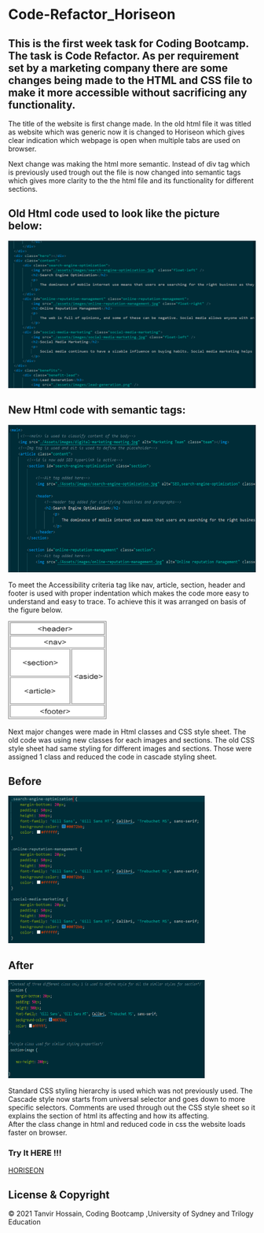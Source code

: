 # Code-Refactor_Horiseon
## This is the first week task for Coding Bootcamp. The task is Code Refactor. As per requirement set by a marketing company there are some changes being made to the HTML and CSS file to make it more accessible without sacrificing any functionality.  

  

The title of the website is first change made. In the old html file it was titled as website which was generic now it is changed to Horiseon which gives clear indication which webpage is open when multiple tabs are used on browser.  
  

Next change was making the html more semantic. Instead of div tag which is previously used trough out the file is now changed into semantic tags which gives more clarity to the the html file and its functionality for different sections.  

## Old Html code used to look like the picture below:  

<img src="./Assets/images/old_html.PNG" alt= "Old Html" style="height: 300px; width:600px;"/>   

## New Html code with semantic tags:   

<img src="./Assets/images/new_html.PNG" alt= "New Html" style="height: 300px; width:600px;"/>   


  
To meet the Accessibility criteria tag like nav, article, section, header and footer is used with proper indentation which makes the code more easy to understand and easy to trace. To achieve this it was arranged on basis of the figure below.   

  
<img src="./Assets/images/img_sem_elements.gif" alt= "Semantic Element Structure" style="height: 200px; width:200px;"/>   




Next major changes were made in Html classes and CSS style sheet. The old code was using new classes for each images and sections. The old CSS style sheet had same styling for different images and sections. Those were assigned 1 class and reduced the code in cascade styling sheet.  

## Before   

<img src="./Assets/images/old_css.png" alt= "old CSS" style="height: 300px; width:400px;"/>  

## After  
<img src="./Assets/images/new_css.png" alt= "New CSS" style="height: 200px; width:400px;"/>  

Standard CSS styling hierarchy is used which was not previously used. The Cascade style now starts from universal selector and goes down to more specific selectors. Comments are used through out the CSS style sheet so it explains the section of html its affecting and how its affecting.  
After the class change in html and reduced code in css the website loads faster on browser.   

### Try It HERE !!!  

<a href="https://thossain89.github.io/Code-Refactor_Horiseon/">HORISEON</a>  

## License & Copyright  
&copy; 2021 Tanvir Hossain, Coding Bootcamp ,University of Sydney and Trilogy Education   

